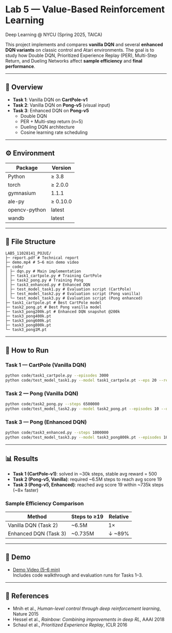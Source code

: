 # Lab 5 — Value-Based Reinforcement Learning  
Deep Learning @ NYCU (Spring 2025, TAICA)

This project implements and compares **vanilla DQN** and several **enhanced DQN variants** on classic control and Atari environments. The goal is to study how Double DQN, Prioritized Experience Replay (PER), Multi-Step Return, and Dueling Networks affect **sample efficiency** and **final performance**.

---

## 📌 Overview
- **Task 1**: Vanilla DQN on **CartPole-v1**  
- **Task 2**: Vanilla DQN on **Pong-v5** (visual input)  
- **Task 3**: Enhanced DQN on **Pong-v5**  
  - Double DQN  
  - PER + Multi-step return (n=5)  
  - Dueling DQN architecture  
  - Cosine learning rate scheduling  

---

## ⚙️ Environment

| Package       | Version   |
|---------------|-----------|
| Python        | ≥ 3.8     |
| torch         | ≥ 2.0.0   |
| gymnasium     | 1.1.1     |
| ale-py        | ≥ 0.10.0  |
| opencv-python | latest    |
| wandb         | latest    |

---

## 📂 File Structure

```
LAB5_11028141_POJUI/
├─ report.pdf # Technical report
├─ demo.mp4 # 5–6 min demo video
├─ code/
│ ├─ dqn.py # Main implementation
│ ├─ task1_cartpole.py # Training CartPole
│ ├─ task2_pong.py # Training Pong
│ ├─ task3_enhanced.py # Enhanced DQN
│ ├─ test_model_task1.py # Evaluation script (CartPole)
│ ├─ test_model_task2.py # Evaluation script (Pong vanilla)
│ └─ test_model_task3.py # Evaluation script (Pong enhanced)
├─ task1_cartpole.pt # Best CartPole model
├─ task2_pong.pt # Best Pong vanilla model
├─ task3_pong200k.pt # Enhanced DQN snapshot @200k
├─ task3_pong400k.pt
├─ task3_pong600k.pt
├─ task3_pong800k.pt
└─ task3_pong1M.pt
```


---

## 🚀 How to Run

### Task 1 — CartPole (Vanilla DQN)
```bash
python code/task1_cartpole.py --episodes 3000
python code/test_model_task1.py --model task1_cartpole.pt --eps 20 --render
```


### Task 2 — Pong (Vanilla DQN)
```bash
python code/task2_pong.py --steps 6500000
python code/test_model_task2.py --model task2_pong.pt --episodes 10 --output eval_videos
```


### Task 3 — Pong (Enhanced DQN)
```bash
python code/task3_enhanced.py --steps 1000000
python code/test_model_task3.py --model task3_pong800k.pt --episodes 10 --output eval_videos_task3
```

---

## 📊 Results

- **Task 1 (CartPole-v1)**: solved in ~30k steps, stable avg reward = 500  
- **Task 2 (Pong-v5, Vanilla)**: required ~6.5M steps to reach avg score 19  
- **Task 3 (Pong-v5, Enhanced)**: reached avg score 19 within ~735k steps (~8× faster)  

### Sample Efficiency Comparison

| Method                  | Steps to ≥19 | Relative |
|--------------------------|--------------|----------|
| Vanilla DQN (Task 2)    | ~6.5M        | 1×       |
| Enhanced DQN (Task 3)   | ~0.735M      | ↓ ~89%   |

---

## 🎥 Demo  
- [Demo Video (5–6 min)](./demo.mp4)  
  Includes code walkthrough and evaluation runs for Tasks 1–3.  

---

## 📑 References
- Mnih et al., *Human-level control through deep reinforcement learning*, Nature 2015  
- Hessel et al., *Rainbow: Combining improvements in deep RL*, AAAI 2018  
- Schaul et al., *Prioritized Experience Replay*, ICLR 2016  

